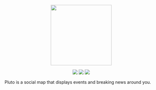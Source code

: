 <p align="center">
<img src="https://github.com/faisalmlalani/pluto/blob/master/Pluto/Assets.xcassets/app_icon.imageset/app_icon.png" width=200 height=200>
</p>

<p align="center">
<img src="https://img.shields.io/badge/version-0.1-red.svg">
<img src="https://img.shields.io/badge/platform-iOS-blue.svg">
<img src="https://img.shields.io/badge/phase-development-brightgreen.svg">
</p>

Pluto is a social map that displays events and breaking news around you.
